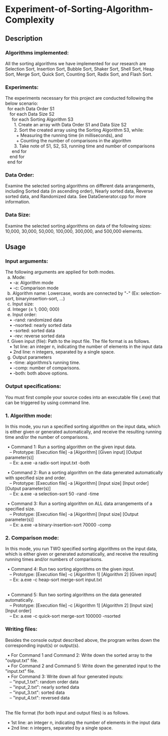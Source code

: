 # Experiment-of-Sorting-Algorithm-Complexity

<h2>Description</h2>

<h3>Algorithms implemented:</h3>
<p>All the sorting algorithms we have implemented for our research are Selection Sort, Insertion Sort, Bubble Sort, Shaker Sort, Shell Sort, Heap Sort, Merge Sort, Quick Sort, Counting Sort, Radix Sort, and Flash Sort.</p>

<h3>Experiments:</h3>
The experiments necessary for this project are conducted following the below scenario:<br>
&ensp;for each Data Order S1<br>
&ensp;&ensp;for each Data Size S2<br>
&ensp;&ensp;&ensp;for each Sorting Algorithm S3<br>
&ensp;&ensp;&ensp;&ensp;1. Create an array with Data Order S1 and Data Size S2<br>
&ensp;&ensp;&ensp;&ensp;2. Sort the created array using the Sorting Algorithm S3, while:<br>
&ensp;&ensp;&ensp;&ensp;&ensp;+ Measuring the running time (in milliseconds), and<br>
&ensp;&ensp;&ensp;&ensp;&ensp;+ Counting the number of comparisons in the algorithm<br>
&ensp;&ensp;&ensp;&ensp;3. Take note of S1, S2, S3, running time and number of comparisons<br>
&ensp;&ensp;&ensp;end for<br>
&ensp;&ensp;end for<br>
&ensp;end for<br>

<h3>Data Order:</h3>
<p>Examine the selected sorting algorithms on different data arrangements, including Sorted data (in ascending order), Nearly sorted data, Reverse sorted data, and Randomized data. See DataGenerator.cpp for more information.</p>

<h3>Data Size:</h3>
<p>Examine the selected sorting algorithms on data of the following sizes: 10,000, 30,000, 50,000, 100,000, 300,000, and 500,000 elements.</p>


<h2>Usage</h2>
<h3>Input arguments:</h3> 
The following arguments are applied for both modes.<br>
&ensp;a. Mode:<br>
&ensp;&ensp;• -a: Algorithm mode<br>
&ensp;&ensp;• -c: Comparison mode<br>
&ensp;b. Algorithm name: Lowercase, words are connected by "-" (Ex: selection-sort, binaryinsertion-sort, ...)<br>
&ensp;c. Input size:<br>
&ensp;d. Integer (≤ 1; 000; 000)<br>
&ensp;e. Input order:<br>
&ensp;&ensp;• -rand: randomized data<br>
&ensp;&ensp;• -nsorted: nearly sorted data<br>
&ensp;&ensp;• -sorted: sorted data<br>
&ensp;&ensp;• -rev: reverse sorted data<br>
&ensp;f. Given input (file): Path to the input file. The file format is as follows.<br>
&ensp;&ensp;• 1st line: an integer n, indicating the number of elements in the input data<br>
&ensp;&ensp;• 2nd line: n integers, separated by a single space.<br>
&ensp;g. Output parameters<br>
&ensp;&ensp;• -time: algorithms’s running time.<br>
&ensp;&ensp;• -comp: number of comparisons.<br>
&ensp;&ensp;• -both: both above options.<br>

<h3>Output specifications:</h3>
<p>You must first compile your source codes into an executable file (.exe) that can be triggered by using command line.</p>

<h3>1. Algorithm mode:</h3> 
<p>In this mode, you run a specified sorting algorithm on the input data, which is either given or generated automatically, and receive the resulting running time and/or the number of comparisons.</p>

&ensp;• Command 1: Run a sorting algorithm on the given input data.<br>
&ensp;&ensp;– Prototype: [Execution file] -a [Algorithm] [Given input] [Output parameter(s)]<br>
&ensp;&ensp;– Ex: a.exe -a radix-sort input.txt -both<br>

&ensp;• Command 2: Run a sorting algorithm on the data generated automatically with specified size and order.<br>
&ensp;&ensp;– Prototype: [Execution file] -a [Algorithm] [Input size] [Input order] [Output parameter(s)]<br>
&ensp;&ensp;– Ex: a.exe -a selection-sort 50 -rand -time<br>

&ensp;• Command 3: Run a sorting algorithm on ALL data arrangements of a specified size.<br>
&ensp;&ensp;– Prototype: [Execution file] -a [Algorithm] [Input size] [Output parameter(s)]<br>
&ensp;&ensp;– Ex: a.exe -a binary-insertion-sort 70000 -comp<br>

<h3>2. Comparison mode:</h3> 
<p>In this mode, you run TWO specified sorting algorithms on the input data, which is either given or generated automatically, and receive the resulting running times and/or numbers of comparisons.</p>
&ensp;• Command 4: Run two sorting algorithms on the given input.<br>
&ensp;&ensp;– Prototype: [Execution file] -c [Algorithm 1] [Algorithm 2] [Given input]<br>
&ensp;&ensp;– Ex: a.exe -c heap-sort merge-sort input.txt <br><br>

&ensp;• Command 5: Run two sorting algorithms on the data generated automatically.<br>
&ensp;&ensp;– Prototype: [Execution file] -c [Algorithm 1] [Algorithm 2] [Input size] [Input order]<br>
&ensp;&ensp;– Ex: a.exe -c quick-sort merge-sort 100000 -nsorted<br>

<h3>Writing files:</h3> 
<p>Besides the console output described above, the program writes down the corresponding input(s) or output(s).</p>
&ensp;• For Command 1 and Command 2: Write down the sorted array to the "output.txt" file.<br>
&ensp;• For Command 2 and Command 5: Write down the generated input to the "input.txt" file.<br>
&ensp;• For Command 3: Write down all four generated inputs:<br>
&ensp;&ensp;– "input_1.txt": random order data<br>
&ensp;&ensp;– "input_2.txt": nearly sorted data<br>
&ensp;&ensp;– "input_3.txt": sorted data<br>
&ensp;&ensp;– "input_4.txt": reversed data<br><br>
    
<p>The file format (for both input and output files) is as follows.</p>
&ensp;• 1st line: an integer n, indicating the number of elements in the input data<br>
&ensp;• 2nd line: n integers, separated by a single space.
